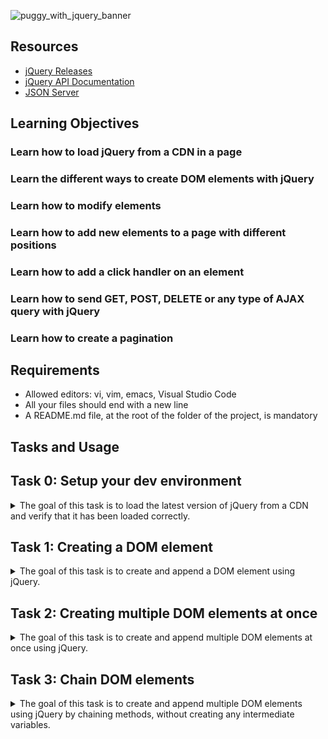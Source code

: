
![puggy_with_jquery_banner](https://github.com/ThatsVie/atlas-web_front_end/assets/143755961/ece2e7fc-1c10-4b87-a76a-7369748fbce7)

## Resources

- [jQuery Releases](https://releases.jquery.com/)
- [jQuery API Documentation](https://api.jquery.com/)
- [JSON Server](https://github.com/typicode/json-server)

## Learning Objectives

### Learn how to load jQuery from a CDN in a page
### Learn the different ways to create DOM elements with jQuery
### Learn how to modify elements
### Learn how to add new elements to a page with different positions
### Learn how to add a click handler on an element
### Learn how to send GET, POST, DELETE or any type of AJAX query with jQuery
### Learn how to create a pagination

## Requirements

- Allowed editors: vi, vim, emacs, Visual Studio Code
- All your files should end with a new line
- A README.md file, at the root of the folder of the project, is mandatory

## Tasks and Usage

## Task 0: Setup your dev environment

<details>
<summary>The goal of this task is to load the latest version of jQuery from a CDN and verify that it has been loaded correctly.</summary>

### Task Description
In `0-index.html`:
- Load the latest version of jQuery using their code.jquery.com CDN.
- Use the Slim & minified version of jQuery.
- When the page is being loaded, verify that jQuery is loaded correctly.
- If jQuery is ready to be used, log to the console `jQuery has been loaded correctly`.
- If jQuery has not been loaded properly, log to the console `jQuery has not been loaded correctly`.


### Explanation
- **Loading jQuery from CDN**: The latest slim and minified version of jQuery is loaded from the official jQuery CDN.
- **Verifying jQuery Load**: The script checks if `typeof jQuery` is `undefined` to determine if jQuery has been loaded. If it is, an error message is logged. Otherwise, a success message is logged.
- **Script Type**: The `<script>` tags include `type="application/javascript"` as required.

### How to Test

1. Open the HTML file in a web browser.
2. Open the developer tools console.
3. You should see `jQuery has been loaded correctly` logged in the console.

![Screenshot 2024-07-08 132724](https://github.com/ThatsVie/atlas-web_front_end/assets/143755961/5ea62877-b7ba-4028-94a9-d25447e6c444)


</details>

## Task 1: Creating a DOM element

<details>
<summary>The goal of this task is to create and append a DOM element using jQuery. </summary>

### Task Description
In  `1-index.html`:
- Reuse the template from Task 0.
- Remove the code that verifies jQuery loaded and logs messages to the console.
- Create a function named `createTextElement`:
  - Within the function, create a `<p>` HTML element.
  - The paragraph should display the provided text.
  - Add the paragraph to the body of the page.
  - Call the `createTextElement` function.


### Explanation
- **Loading jQuery from CDN**: The latest slim and minified version of jQuery is loaded from the official jQuery CDN.
- **Creating and Appending Paragraph**:
  - The `createTextElement` function creates a `<p>` element containing the provided text using jQuery.
  - The paragraph is appended to the body of the page using the `append` method.
- **Calling the Function**: The `createTextElement` function is called when the document is ready, ensuring the DOM is fully loaded before executing the script.

### How to Test

1. Open the HTML file in a web browser.
2. You should see a paragraph with the provided text displayed on the page.

![Screenshot 2024-07-08 134155](https://github.com/ThatsVie/atlas-web_front_end/assets/143755961/f0eb1006-971c-4845-a973-c4102e2a83a9)


</details>


## Task 2: Creating multiple DOM elements at once

<details>
<summary>The goal of this task is to create and append multiple DOM elements at once using jQuery.</summary>

### Task Description
In `2-index.html`:
- Reuse the template from Task 1.
- Remove the function `createTextElement`.
- Create a function named `createFamilyTree`:
  - It should create a `<table>` element.
  - The head of the table should display "Firstname" and "Lastname" in two cells.
  - The body of the table should have three rows:
    - The first row should contain two cells with "Guillaume" and "Salva".
    - The second row should contain two cells with "Paulette" and "Salva".
    - The third row should contain two cells with "Antoine" and "Salva".
- Use the keyword `append` only once to attach all the elements of the table to the page.
- Call the `createFamilyTree` function.


### Explanation
- **Loading jQuery from CDN**: The slim and minified version of jQuery is loaded from the official jQuery CDN.
- **Creating and Appending Table**:
  - The `createFamilyTree` function uses template literals to create the entire table structure as a string.
  - The table is appended to the body of the page using the `append` method.
- **Calling the Function**: The `createFamilyTree` function is called when the document is ready, ensuring the table is added to the DOM as soon as the script runs.

### How to Test

1. Open the HTML file in a web browser.
2. You should see a table with the provided structure displayed on the page.

![Screenshot 2024-07-08 142941](https://github.com/ThatsVie/atlas-web_front_end/assets/143755961/dce72640-b98b-40a1-9dca-8c833628c5d3)

</details>


## Task 3: Chain DOM elements

<details>
<summary>The goal of this task is to create and append multiple DOM elements using jQuery by chaining methods, without creating any intermediate variables.</summary>

### Task Description
In `3-index.html`:
- Reuse the template and function from Task 2.
- The table should contain the same values as the previous task.
- Create each element one by one using jQuery methods.
- Use the `append` method for each element and the `text` method for the cells.
- Do not create any intermediate variables.
- Call the `createFamilyTree` function.


### Explanation
- **Loading jQuery from CDN**: The slim and minified version of jQuery 3.7.1 is loaded from the official jQuery CDN.
- **Creating and Appending Elements**:
  - The `createFamilyTree` function creates each element one by one using jQuery methods and chaining.
  - It uses the `append` method to add elements to the DOM.
  - The `text` method is used to set the text content of the table cells.
  - The `appendTo` method is used to append the complete table to the body.
- **Calling the Function**: The `createFamilyTree` function is called when the document is ready, ensuring the table is added to the DOM as soon as the script runs.

### How to Test

1. Open the HTML file in a web browser.
2. You should see a table with the provided structure displayed on the page.


![Screenshot 2024-07-08 144411](https://github.com/ThatsVie/atlas-web_front_end/assets/143755961/f9f8b078-8ad9-459a-8eae-03a457cfac83)

</details>

